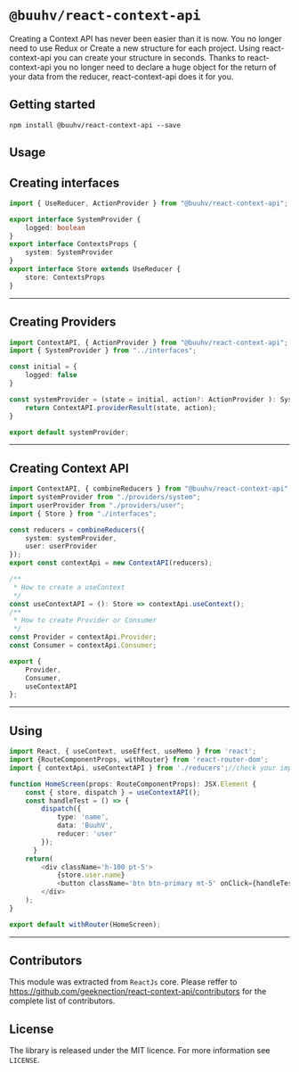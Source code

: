 # `@buuhv/react-context-api`

Creating a Context API has never been easier than it is now.
You no longer need to use Redux or Create a new structure for each project.
Using react-context-api you can create your structure in seconds.
Thanks to react-context-api you no longer need to declare a huge object for the return of your data from the reducer, react-context-api does it for you.


## Getting started

`npm install @buuhv/react-context-api --save`

## Usage

## Creating interfaces
```typescript
import { UseReducer, ActionProvider } from "@buuhv/react-context-api";

export interface SystemProvider {
    logged: boolean
}
export interface ContextsProps {
    system: SystemProvider
}
export interface Store extends UseReducer {
    store: ContextsProps
}
```

---

## Creating Providers
```typescript
import ContextAPI, { ActionProvider } from "@buuhv/react-context-api";
import { SystemProvider } from "../interfaces";

const initial = {
    logged: false
}

const systemProvider = (state = initial, action?: ActionProvider ): SystemProvider => {
    return ContextAPI.providerResult(state, action);
}

export default systemProvider;
```

---

## Creating Context API
```typescript
import ContextAPI, { combineReducers } from "@buuhv/react-context-api";
import systemProvider from "./providers/system";
import userProvider from "./providers/user";
import { Store } from "./interfaces";

const reducers = combineReducers({
    system: systemProvider,
    user: userProvider
});
export const contextApi = new ContextAPI(reducers);

/**
 * How to create a useContext
 */
const useContextAPI = (): Store => contextApi.useContext();
/**
 * How to create Provider or Consumer
 */
const Provider = contextApi.Provider;
const Consumer = contextApi.Consumer;

export {
    Provider,
    Consumer,
    useContextAPI
};

```

---

## Using
```typescript
import React, { useContext, useEffect, useMemo } from 'react';
import {RouteComponentProps, withRouter} from 'react-router-dom';
import { contextApi, useContextAPI } from './reducers';//check your import path

function HomeScreen(props: RouteComponentProps): JSX.Element {
    const { store, dispatch } = useContextAPI();
    const handleTest = () => {
        dispatch({
            type: 'name',
            data: 'BuuhV',
            reducer: 'user'
        });
      }
    return(
        <div className='h-100 pt-5'>
            {store.user.name}
            <button className='btn btn-primary mt-5' onClick={handleTest}>Test</button>
        </div>
    );
}

export default withRouter(HomeScreen);
```

---

## Contributors

This module was extracted from `ReactJs` core. Please reffer to https://github.com/geeknection/react-context-api/contributors for the complete list of contributors.

## License
The library is released under the MIT licence. For more information see `LICENSE`.